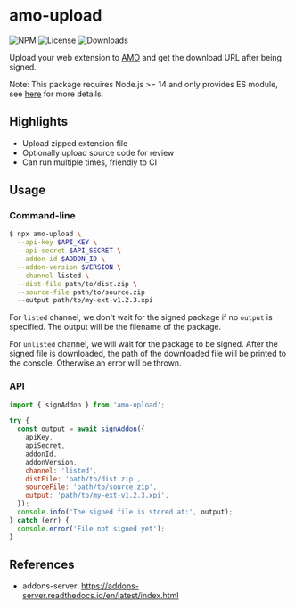 # amo-upload

![NPM](https://img.shields.io/npm/v/amo-upload.svg)
![License](https://img.shields.io/npm/l/amo-upload.svg)
![Downloads](https://img.shields.io/npm/dt/amo-upload.svg)

Upload your web extension to [AMO](https://addons.mozilla.org/) and get the download URL after being signed.

Note: This package requires Node.js >= 14 and only provides ES module, see [here](https://gist.github.com/sindresorhus/a39789f98801d908bbc7ff3ecc99d99c) for more details.

## Highlights

- Upload zipped extension file
- Optionally upload source code for review
- Can run multiple times, friendly to CI

## Usage

### Command-line

```bash
$ npx amo-upload \
  --api-key $API_KEY \
  --api-secret $API_SECRET \
  --addon-id $ADDON_ID \
  --addon-version $VERSION \
  --channel listed \
  --dist-file path/to/dist.zip \
  --source-file path/to/source.zip
  --output path/to/my-ext-v1.2.3.xpi
```

For `listed` channel, we don't wait for the signed package if no `output` is specified. The output will be the filename of the package.

For `unlisted` channel, we will wait for the package to be signed. After the signed file is downloaded, the path of the downloaded file will be printed to the console. Otherwise an error will be thrown.

### API

```js
import { signAddon } from 'amo-upload';

try {
  const output = await signAddon({
    apiKey,
    apiSecret,
    addonId,
    addonVersion,
    channel: 'listed',
    distFile: 'path/to/dist.zip',
    sourceFile: 'path/to/source.zip',
    output: 'path/to/my-ext-v1.2.3.xpi',
  });
  console.info('The signed file is stored at:', output);
} catch (err) {
  console.error('File not signed yet');
}
```

## References

- addons-server: https://addons-server.readthedocs.io/en/latest/index.html
